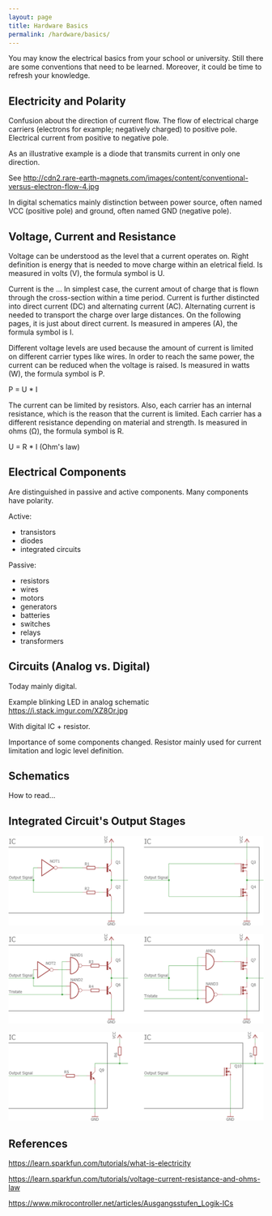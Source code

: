 ```yaml
---
layout: page
title: Hardware Basics
permalink: /hardware/basics/
---
```



You may know the electrical basics from your school or university.
Still there are some conventions that need to be learned.
Moreover, it could be time to refresh your knowledge.


Electricity and Polarity
------------------------

Confusion about the direction of current flow.
The flow of electrical charge carriers (electrons for example; negatively charged) to positive pole.
Electrical current from positive to negative pole.

As an illustrative example is a diode that transmits current in only one direction.

See http://cdn2.rare-earth-magnets.com/images/content/conventional-versus-electron-flow-4.jpg

In digital schematics mainly distinction between power source, often named VCC (positive pole) and ground, often named GND (negative pole).


Voltage, Current and Resistance
-------------------------------

Voltage can be understood as the level that a current operates on.
Right definition is energy that is needed to move charge within an eletrical field.
Is measured in volts (V), the formula symbol is U.

Current is the ...
In simplest case, the current amout of charge that is flown through the cross-section within a time period.
Current is further distincted into direct current (DC) and alternating current (AC).
Alternating current is needed to transport the charge over large distances.
On the following pages, it is just about direct current.
Is measured in amperes (A), the formula symbol is I.

Different voltage levels are used because the amount of current is limited on different carrier types like wires.
In order to reach the same power, the current can be reduced when the voltage is raised.
Is measured in watts (W), the formula symbol is P.

P = U * I

The current can be limited by resistors.
Also, each carrier has an internal resistance, which is the reason that the current is limited.
Each carrier has a different resistance depending on material and strength.
Is measured in ohms (Ω), the formula symbol is R.

U = R * I (Ohm's law)


Electrical Components
---------------------

Are distinguished in passive and active components.
Many components have polarity.

Active:

* transistors
* diodes
* integrated circuits

Passive:

* resistors
* wires
* motors
* generators
* batteries
* switches
* relays
* transformers


Circuits (Analog vs. Digital)
-----------------------------

Today mainly digital.

Example blinking LED in analog schematic https://i.stack.imgur.com/XZ8Or.jpg

With digital IC + resistor.

Importance of some components changed.
Resistor mainly used for current limitation and logic level definition.

Schematics
----------

How to read...


Integrated Circuit's Output Stages
----------------------------------

![Push-Pull](/media/hardware/basics/push-pull.png)

![Tristate](/media/hardware/basics/tristate.png)

![Open-Collector](/media/hardware/basics/open-collector.png)


References
----------

https://learn.sparkfun.com/tutorials/what-is-electricity

https://learn.sparkfun.com/tutorials/voltage-current-resistance-and-ohms-law

https://www.mikrocontroller.net/articles/Ausgangsstufen_Logik-ICs
